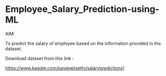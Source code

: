 # Employee_Salary_Prediction-using-ML

AIM:

To predict the salary of employee based on the information provided in the dataset.


Download dataset from this link :


https://www.kaggle.com/pavanelisetty/salarypredictions]
